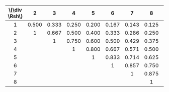 | \\(\div \Rsh\\) |   2   |   3   |   4   |   5   |   6   |   7   |   8   |   9   |
|:---------------:|:-----:|:-----:|:-----:|:-----:|:-----:|:-----:|:-----:|:-----:|
|        1        | 0.500 | 0.333 | 0.250 | 0.200 | 0.167 | 0.143 | 0.125 | 0.111 |
|        2        |   1   | 0.667 | 0.500 | 0.400 | 0.333 | 0.286 | 0.250 | 0.222 |
|        3        |       |   1   | 0.750 | 0.600 | 0.500 | 0.429 | 0.375 | 0.333 |
|        4        |       |       |   1   | 0.800 | 0.667 | 0.571 | 0.500 | 0.444 |
|        5        |       |       |       |   1   | 0.833 | 0.714 | 0.625 | 0.556 |
|        6        |       |       |       |       |   1   | 0.857 | 0.750 | 0.667 |
|        7        |       |       |       |       |       |   1   | 0.875 | 0.778 |
|        8        |       |       |       |       |       |       |   1   | 0.889 |
